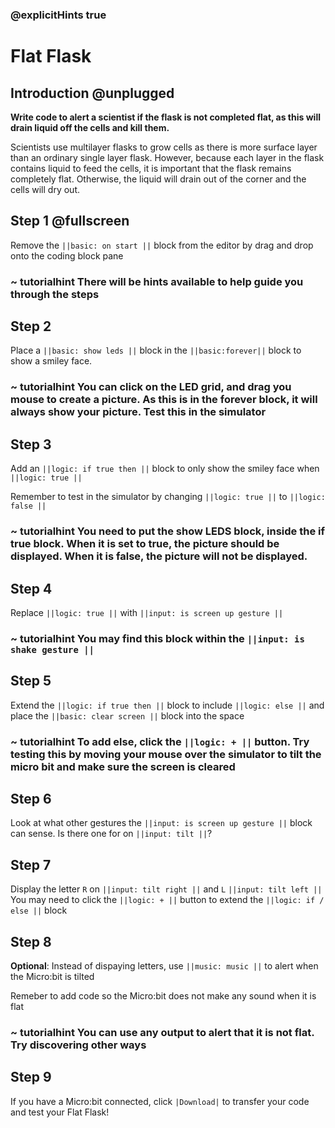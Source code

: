 ### @explicitHints true

# Flat Flask

## Introduction @unplugged

**Write code to alert a scientist if the flask is not completed flat, as this will drain liquid off the cells and kill them.**

Scientists use multilayer flasks to grow cells as there is more surface layer than an ordinary single layer flask. However, because each layer in the flask contains liquid to feed the cells, it is important that the flask remains completely flat. Otherwise, the liquid will drain out of the corner and the cells will dry out.  

## Step 1 @fullscreen


Remove the ``||basic: on start ||`` block from the editor by drag and drop onto the coding block pane

### ~ tutorialhint There will be hints available to help guide you through the steps



## Step 2 


Place a ``||basic: show leds ||`` block in the ``||basic:forever||`` block to show a smiley face.

### ~ tutorialhint You can click on the LED grid, and drag you mouse to create a picture. As this is in the forever block, it will always show your picture. Test this in the simulator

## Step 3

Add an `||logic: if true then ||` block to only show the smiley face when `||logic: true ||`

Remember to test in the simulator by changing  `||logic: true ||` to  `||logic: false ||`

### ~ tutorialhint You need to put the show LEDS block, inside the if true block. When it is set to true, the picture should be displayed. When it is false, the picture will not be displayed.


## Step 4

Replace `||logic: true ||` with `||input: is screen up gesture ||`

### ~ tutorialhint You may find this block within the `||input: is shake gesture ||`



## Step 5

Extend the `||logic: if true then ||` block to include `||logic: else ||` and 
place the ``||basic: clear screen ||`` block into the space

### ~ tutorialhint To add else, click the `||logic: + ||` button. Try testing this by moving your mouse over the simulator to tilt the micro bit and make sure the screen is cleared

 
## Step 6

Look at what other gestures the `||input: is screen up gesture ||` block can sense. 
Is there one for on  `||input: tilt ||`?


## Step 7

Display the letter `R` on `||input: tilt right ||` and `L` `||input: tilt left ||` 
You may need to click the ``||logic: + ||`` button to extend the ``||logic: if / else ||`` block




## Step 8

**Optional**: Instead of dispaying letters, use ``||music: music ||`` to alert when the Micro:bit is tilted

Remeber to add code so the Micro:bit does not make any sound when it is flat

### ~ tutorialhint You can use any output to alert that it is not flat. Try discovering other ways


## Step 9

If you have a Micro:bit connected, click ``|Download|`` to transfer your code and test your Flat Flask!
